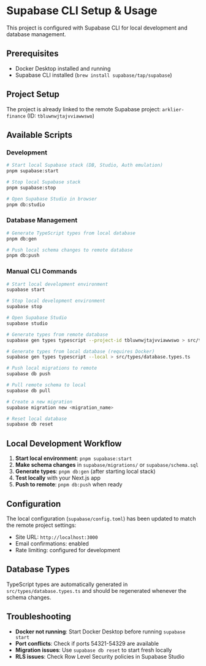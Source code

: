 # Supabase CLI Setup & Usage

This project is configured with Supabase CLI for local development and database management.

## Prerequisites

- Docker Desktop installed and running
- Supabase CLI installed (`brew install supabase/tap/supabase`)

## Project Setup

The project is already linked to the remote Supabase project: `arklier-finance` (ID: `tbluwnwjtajvviawwswo`)

## Available Scripts

### Development
```bash
# Start local Supabase stack (DB, Studio, Auth emulation)
pnpm supabase:start

# Stop local Supabase stack
pnpm supabase:stop

# Open Supabase Studio in browser
pnpm db:studio
```

### Database Management
```bash
# Generate TypeScript types from local database
pnpm db:gen

# Push local schema changes to remote database
pnpm db:push
```

### Manual CLI Commands
```bash
# Start local development environment
supabase start

# Stop local development environment
supabase stop

# Open Supabase Studio
supabase studio

# Generate types from remote database
supabase gen types typescript --project-id tbluwnwjtajvviawwswo > src/types/database.types.ts

# Generate types from local database (requires Docker)
supabase gen types typescript --local > src/types/database.types.ts

# Push local migrations to remote
supabase db push

# Pull remote schema to local
supabase db pull

# Create a new migration
supabase migration new <migration_name>

# Reset local database
supabase db reset
```

## Local Development Workflow

1. **Start local environment**: `pnpm supabase:start`
2. **Make schema changes** in `supabase/migrations/` or `supabase/schema.sql`
3. **Generate types**: `pnpm db:gen` (after starting local stack)
4. **Test locally** with your Next.js app
5. **Push to remote**: `pnpm db:push` when ready

## Configuration

The local configuration (`supabase/config.toml`) has been updated to match the remote project settings:
- Site URL: `http://localhost:3000`
- Email confirmations: enabled
- Rate limiting: configured for development

## Database Types

TypeScript types are automatically generated in `src/types/database.types.ts` and should be regenerated whenever the schema changes.

## Troubleshooting

- **Docker not running**: Start Docker Desktop before running `supabase start`
- **Port conflicts**: Check if ports 54321-54329 are available
- **Migration issues**: Use `supabase db reset` to start fresh locally
- **RLS issues**: Check Row Level Security policies in Supabase Studio
